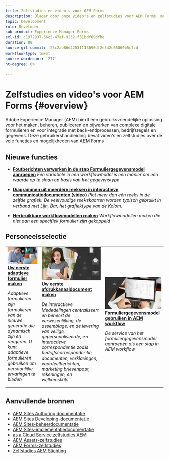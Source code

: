 ```yaml
---
title: Zelfstudies en video's voor AEM Forms
description: Blader door onze video's en zelfstudies voor AEM Forms, met bronnen en documentatie om uw vragen te beantwoorden.
topic: Development
role: Developer
sub-product: Experience Manager Forms
exl-id: c1972937-56c5-47af-9232-f31bdf69dfbe
duration: 88
source-git-commit: f23c2ab86d42531113690df2e342c65060b5c7cd
workflow-type: tm+mt
source-wordcount: '277'
ht-degree: 0%

---
```


# Zelfstudies en video&#39;s voor AEM Forms {#overview}

Adobe Experience Manager (AEM) biedt een gebruiksvriendelijke oplossing voor het maken, beheren, publiceren en bijwerken van complexe digitale formulieren en voor integratie met back-endprocessen, bedrijfsregels en gegevens. Deze gebruikershandleiding bevat video&#39;s en zelfstudies over de vele functies en mogelijkheden van AEM Forms

<div id="whats-new-section">

## Nieuwe functies

* **[Foutberichten verwerken in de stap Formuliergegevensmodel aanroepen](./adaptive-forms/handling-error-messages-in-invoke-fdm-step.md)**
  *Een variabele in een workflowmodel is een manier om een waarde op te slaan op basis van het gegevenstype*

* **[Diagrammen uit meerdere reeksen in interactieve communicatiedocumenten (video)](./interactive-communications/multiseriescharts.md)**
  *Plot meer dan één reeks in de zelfde grafiek. De veelvoudige reekskaarten worden typisch gebruikt in verband met Lijn, Bar, het grafiektype van de Kolom.*

* **[Herbruikbare workflowmodellen maken](./adaptive-forms/re-usable-aem-forms-workflow-models-article.md)**
  *Workflowmodellen maken die niet aan een specifiek formulier zijn gekoppeld*

</div>

<div id="recs-overview-body-1"></div>
<div id="recs-overview-body-2"></div>
<div id="recs-overview-body-3"></div>
<div id="recs-overview-body-4"></div>
<div id="recs-overview-body-5"></div>
<div id="recs-overview-body-6"></div>

<div id="staff-picks-section">

## Personeelsselectie

<table>
<tr>
  <td>
    <a href="./creating-your-first-adaptive-form/introduction-and-setup.md">
      <img alt="Uw eerste adaptieve formulier maken" src="./assets/afhero.png" />
    </a>
    <div>
      <a href="./creating-your-first-adaptive-form/introduction-and-setup.md">
    <strong>Uw eerste adaptieve formulier maken</strong>
    </a>
    </div>
    <p>
    <em>Adaptieve formulieren zijn formulieren van de nieuwe generatie die dynamisch zijn en reageren. U kunt adaptieve formulieren gebruiken om persoonlijke ervaringen te bieden</em>
    <p>
  </td>
   <td>
    <a href="./ic-print-channel-tutorial/introduction.md">
      <img alt="Uw eerste afdrukkanaaldocument maken" src="./assets/correspondence-management1.png" />
    </a>
    <div>
      <a href="./ic-print-channel-tutorial/introduction.md">
    <strong>Uw eerste afdrukkanaaldocument maken</strong>
    </a>
    </div>
    <p>
    <em>De interactieve Mededelingen centraliseert en beheert de verwezenlijking, de assemblage, en de levering van veilige, gepersonaliseerde, en interactieve correspondentie zoals bedrijfscorrespondentie, documenten, verklaringen, voordeelberichten, marketing brievenpost, rekeningen, en welkomstkits. </em>
    <p>
  </td>
  <td>
    <a href="./adaptive-forms/form-data-model-service-as-step-in-workflow-video-use.md">
      <img alt="Formuliergegevensmodel gebruiken in AEM workflow" src="./assets/fdmlogo.png" />
    </a>
    <div>
      <a href="./adaptive-forms/form-data-model-service-as-step-in-workflow-video-use.md">
    <strong>Formuliergegevensmodel gebruiken in AEM workflow</strong>
    </a>
    </div>
    <p>
    <em>De service van het formuliergegevensmodel aanroepen als een stap in AEM workflow</em>
    <p>
  </td>
</tr>
</table>

</div>




## Aanvullende bronnen

* [AEM Sites Authoring documentatie](https://experienceleague.adobe.com/docs/experience-manager-65/authoring/home.html)
* [AEM Sites Developing-documentatie](https://experienceleague.adobe.com/docs/experience-manager-65/developing/home.html)
* [AEM Sites-beheerdocumentatie](https://experienceleague.adobe.com/docs/experience-manager-65/administering/home.html)
* [AEM Sites-implementatiedocumentatie](https://experienceleague.adobe.com/docs/experience-manager-65/deploying/home.html)
* [as a Cloud Service zelfstudies AEM](/help/cloud-service/overview.md)
* [AEM Assets-zelfstudies](/help/assets/overview.md)
* [AEM Forms-zelfstudies](/help/forms/overview.md)
* [Zelfstudies AEM Stichting](/help/foundation/overview.md)
